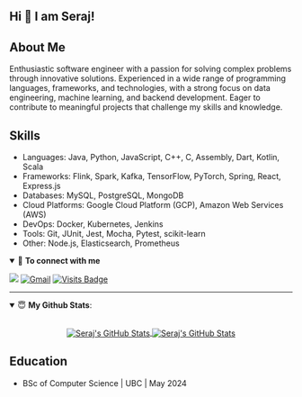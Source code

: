 ## Hi 👋 I am Seraj! 

## About Me
Enthusiastic software engineer with a passion for solving complex problems through innovative solutions. Experienced in a wide range of programming languages, frameworks, and technologies, with a strong focus on data engineering, machine learning, and backend development. Eager to contribute to meaningful projects that challenge my skills and knowledge.

## Skills
- Languages: Java, Python, JavaScript, C++, C, Assembly, Dart, Kotlin, Scala
- Frameworks: Flink, Spark, Kafka, TensorFlow, PyTorch, Spring, React, Express.js
- Databases: MySQL, PostgreSQL, MongoDB
- Cloud Platforms: Google Cloud Platform (GCP), Amazon Web Services (AWS)
- DevOps: Docker, Kubernetes, Jenkins
- Tools: Git, JUnit, Jest, Mocha, Pytest, scikit-learn
- Other: Node.js, Elasticsearch, Prometheus

<details open>
<summary>🤝 <b>To connect with me</b></summary>

<p align = "center">
 
[<img src="https://img.shields.io/badge/linkedin-%230077B5.svg?&style=for-the-badge&logo=linkedin&logoColor=white" />](https://www.linkedin.com/in/serajabosabbah/)
[![Gmail](https://img.shields.io/badge/Gmail-D14836?style=for-the-badge&logo=gmail&logoColor=white)](mailto:serajaldinabosabbah@gmail.com?subject=From%20GitHub&&body=Hi,%20there.%20Found%20you%20on%20GitHub!%20Let's%20talk%20about...)
[![Visits Badge](https://badges.pufler.dev/visits/serajsas/serajsas?style=for-the-badge)](https://github.com/serajsas/serajsas)

</p>

</details>

---

<details open>
 <summary> 😇 <b>My Github Stats</b>: </summary>

<br>

<p align = "center">
  <a href="https://github.com/serajsas/serajsas">
  <img align="center" src="https://github-readme-stats.vercel.app/api/top-langs/?username=serajsas&hide=html,css&title_color=ffffff&text_color=c9cacc&icon_color=eec643&bg_color=1d1f21&exclude_repo=krunker_idle_bot,Image-Pixelizer,reddit_clone&layout=compact&langs_count=7" alt="Seraj's GitHub Stats" />
</a>
<a href="https://github.com/serajsas/serajsas">
  <img align="center" src="https://github-readme-stats.vercel.app/api?username=serajsas&hide-title=true&show_icons=true&line_height=27&count_private=true&title_color=ffffff&text_color=c9cacc&icon_color=eec643&bg_color=1d1f21" alt="Seraj's GitHub Stats" />
</a>
</p>

</details>

## Education
- BSc of Computer Science | UBC | May 2024
